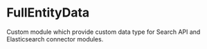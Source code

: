 # FullEntityData

Custom module which provide custom data type for Search API and Elasticsearch connector modules.
